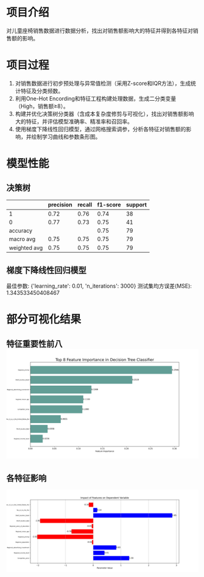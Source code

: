 # 项目介绍

对儿童座椅销售数据进行数据分析，找出对销售额影响大的特征并得到各特征对销售额的影响。

# 项目过程

1. 对销售数据进行初步预处理与异常值检测（采用Z-score和IQR方法），生成统计特征及分类频数。
2. 利用One-Hot Encording和特征工程构建处理数据，生成二分类变量（High，销售额≥8）。
3. 构建并优化决策树分类器（含成本复杂度修剪与可视化），找出对销售额影响大的特征，并评估模型准确率、精准率和召回率。
4. 使用梯度下降线性回归模型，通过网格搜索调参，分析各特征对销售额的影响，并绘制学习曲线和参数条形图。

# 模型性能

## 决策树

|              | precision | recall | f1-score | support |
| ------------ | --------- | ------ | -------- | ------- |
| 1            | 0.72      | 0.76   | 0.74     | 38      |
| 0            | 0.77      | 0.73   | 0.75     | 41      |
| accuracy     |           |        | 0.75     | 79      |
| macro avg    | 0.75      | 0.75   | 0.75     | 79      |
| weighted avg | 0.75      | 0.75   | 0.75     | 79      |

## 梯度下降线性回归模型

最佳参数: {'learning_rate': 0.01, 'n_iterations': 3000}
测试集均方误差(MSE): 1.343533450408467

# 部分可视化结果

## 特征重要性前八![1744621427285](image/README/1744621427285.png)

## 各特征影响

![1744621633239](image/README/1744621633239.png)
